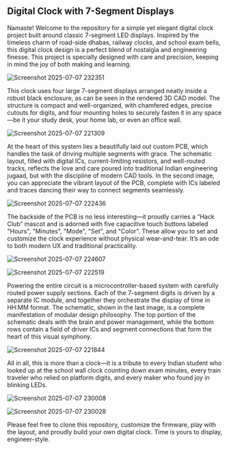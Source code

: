 

## Digital Clock with 7-Segment Displays
Namaste! Welcome to the repository for a simple yet elegant digital clock project built around classic 7-segment LED displays. Inspired by the timeless charm of road-side dhabas, railway clocks, and school exam bells, this digital clock design is a perfect blend of nostalgia and engineering finesse. This project is specially designed with care and precision, keeping in mind the joy of both making and learning.


![Screenshot 2025-07-07 232351](https://github.com/user-attachments/assets/0f703748-0385-4818-bc03-34df950c1e6d)



This clock uses four large 7-segment displays arranged neatly inside a robust black enclosure, as can be seen in the rendered 3D CAD model. The structure is compact and well-organized, with chamfered edges, precise cutouts for digits, and four mounting holes to securely fasten it in any space—be it your study desk, your home lab, or even an office wall.




![Screenshot 2025-07-07 221309](https://github.com/user-attachments/assets/853b9fb7-cb6e-4525-a35b-891920acf0e3)



At the heart of this system lies a beautifully laid out custom PCB, which handles the task of driving multiple segments with grace. The schematic layout, filled with digital ICs, current-limiting resistors, and well-routed tracks, reflects the love and care poured into traditional Indian engineering jugaad, but with the discipline of modern CAD tools. In the second image, you can appreciate the vibrant layout of the PCB, complete with ICs labeled and traces dancing their way to connect segments seamlessly.



![Screenshot 2025-07-07 222436](https://github.com/user-attachments/assets/1d6db577-0901-4cf9-ac5f-8ab17bb029e3)




The backside of the PCB is no less interesting—it proudly carries a “Hack Club” mascot and is adorned with five capacitive touch buttons labeled "Hours", "Minutes", "Mode", "Set", and "Color". These allow you to set and customize the clock experience without physical wear-and-tear. It’s an ode to both modern UX and traditional practicality.





![Screenshot 2025-07-07 224607](https://github.com/user-attachments/assets/105ce65a-da14-4204-8d1c-cd2e1fd2cb07)






![Screenshot 2025-07-07 222519](https://github.com/user-attachments/assets/a600a66c-2c22-4628-b4e3-48b2fcd8f1e1)

Powering the entire circuit is a microcontroller-based system with carefully routed power supply sections. Each of the 7-segment digits is driven by a separate IC module, and together they orchestrate the display of time in HH:MM format. The schematic, shown in the last image, is a complete manifestation of modular design philosophy. The top portion of the schematic deals with the brain and power management, while the bottom rows contain a field of driver ICs and segment connections that form the heart of this visual symphony.






![Screenshot 2025-07-07 221844](https://github.com/user-attachments/assets/527dc624-1223-413d-a64e-c94cb4554f1f)

All in all, this is more than a clock—it is a tribute to every Indian student who looked up at the school wall clock counting down exam minutes, every train traveler who relied on platform digits, and every maker who found joy in blinking LEDs.



![Screenshot 2025-07-07 230008](https://github.com/user-attachments/assets/6e12facc-6ef8-4185-a29f-b91a711405ed)




![Screenshot 2025-07-07 230028](https://github.com/user-attachments/assets/7a8e66dc-b681-49db-a2ea-e82e60a85d17)

Please feel free to clone this repository, customize the firmware, play with the layout, and proudly build your own digital clock. Time is yours to display, engineer-style. 

